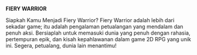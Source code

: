 **FIERY WARRIOR**

Siapkah Kamu Menjadi Fiery Warrior?
Fiery Warrior adalah lebih dari sekadar game; itu adalah pengalaman petualangan yang mendalam dan penuh aksi. Bersiaplah untuk memasuki dunia yang penuh dengan rahasia, pertempuran epik, dan kisah kepahlawanan dalam game 2D RPG yang unik ini. Segera, petualang, dunia lain menantimu!              
